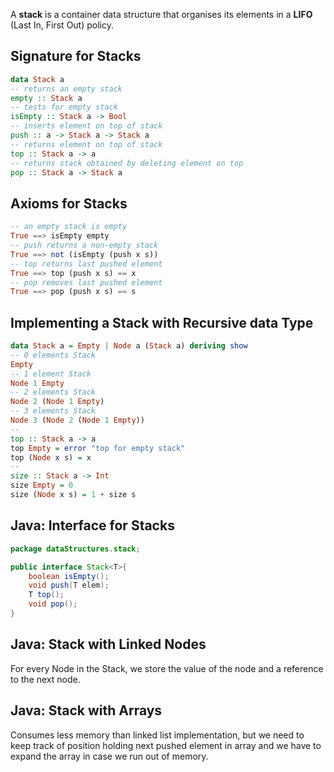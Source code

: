 A **stack** is a container data structure that organises its elements in a **LIFO** (Last In, First Out) policy.
## Signature for Stacks
```Haskell
data Stack a 
-- returns an empty stack 
empty :: Stack a 
-- tests for empty stack 
isEmpty :: Stack a -> Bool 
-- inserts element on top of stack 
push :: a -> Stack a -> Stack a 
-- returns element on top of stack 
top :: Stack a -> a 
-- returns stack obtained by deleting element on top 
pop :: Stack a -> Stack a
```

## Axioms for Stacks
```Haskell 
-- an empty stack is empty 
True ==> isEmpty empty 
-- push returns a non-empty stack 
True ==> not (isEmpty (push x s)) 
-- top returns last pushed element 
True ==> top (push x s) == x
-- pop removes last pushed element 
True ==> pop (push x s) == s
```

## Implementing a Stack with Recursive data Type
```Haskell
data Stack a = Empty | Node a (Stack a) deriving show
-- 0 elements Stack
Empty
-- 1 element Stack
Node 1 Empty
-- 2 elements Stack
Node 2 (Node 1 Empty)
-- 3 elements Stack
Node 3 (Node 2 (Node 1 Empty))
-- 
top :: Stack a -> a
top Empty = error "top for empty stack"
top (Node x s) = x
--
size :: Stack a -> Int
size Empty = 0
size (Node x s) = 1 + size s
``` 

## Java: Interface for Stacks
```java 
package dataStructures.stack;

public interface Stack<T>{
	boolean isEmpty();
	void push(T elem);
	T top();
	void pop();
}
```

## Java: Stack with Linked Nodes
For every Node in the Stack, we store the value of the node and a reference to the next node.

## Java: Stack with Arrays
Consumes less memory than linked list implementation, but we need to keep track of position holding next pushed element in array and we have to expand the array in case we run out of memory.
